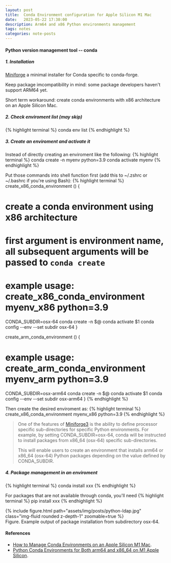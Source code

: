 ```yaml
---
layout: post
title:  Conda Environment configuration for Apple Silicon M1 Mac
date:   2023-05-22 17:30:00
description: Arm64 and x86 Python environments management
tags: notes
categories: note-posts
---
```

#### Python version management tool -- conda

##### 1. Installation
<a href="https://github.com/conda-forge/miniforge">Miniforge</a> a minimal installer for Conda specific to conda-forge.

Keep package imcompatibility in mind:
some package developers haven't support ARM64 yet.

Short term workaround: create conda environments with x86 architecture on an Apple Silicon Mac.

##### 2. Check enviroment list (may skip)
{% highlight terminal %}
conda env list
{% endhighlight %}

##### 3. Create an enviroment and activate it
Instead of directly creating an enviroment like the following:
{% highlight terminal %}
conda create -n myenv python=3.9
conda activate myenv
{% endhighlight %}

Put those commands into shell function first (add this to ~/.zshrc or ~/.bashrc if you're using Bash):
{% highlight terminal %}
create_x86_conda_environment () {
  # create a conda environment using x86 architecture
  # first argument is environment name, all subsequent arguments will be passed to `conda create`
  # example usage: create_x86_conda_environment myenv_x86 python=3.9
  CONDA_SUBDIR=osx-64 conda create -n $@
  conda activate $1
  conda config --env --set subdir osx-64
}

create_arm_conda_environment () {
  # example usage: create_arm_conda_environment myenv_arm python=3.9
  CONDA_SUBDIR=osx-arm64 conda create -n $@
  conda activate $1
  conda config --env --set subdir osx-arm64
}
{% endhighlight %}

Then create the desired enviroment as:
{% highlight terminal %}
create_x86_conda_environment myenv_x86 python=3.9
{% endhighlight %}

<blockquote>
One of the features of <a href="https://github.com/conda-forge/miniforge">Miniforge3</a> is the ability to define processor specific sub-directories for specific Python environments. For example, by setting CONDA_SUBDIR=osx-64, conda will be instructed to install packages from x86_64 (osx-64) specific sub-directories.

This will enable users to create an environment that installs arm64 or x86_64 (osx-64) Python packages depending on the value defined by CONDA_SUBDIR.
</blockquote>

##### 4. Package management in an enviroment
{% highlight terminal %}
conda install xxx
{% endhighlight %}

For packages that are not available through conda, you'll need
{% highlight terminal %}
pip install xxx
{% endhighlight %}

<div class="row mt-3">
    <div class="col-sm mt-3 mt-md-0">
        {% include figure.html path="assets/img/posts/python-ldap.jpg" class="img-fluid rounded z-depth-1" zoomable=true %}
    </div>
</div>

<div class="caption">
    Figure. Example output of package installation from subdirectory osx-64.
</div>

#### References
<ul>
    <li><a href="https://towardsdatascience.com/how-to-manage-conda-environments-on-an-apple-silicon-m1-mac-1e29cb3bad12">How to Manage Conda Environments on an Apple Silicon M1 Mac</a>.</li>
    <li><a href="https://towardsdatascience.com/python-conda-environments-for-both-arm64-and-x86-64-on-m1-apple-silicon-147b943ffa55">Python Conda Environments for Both arm64 and x86_64 on M1 Apple Silicon</a>.</li>
</ul>
